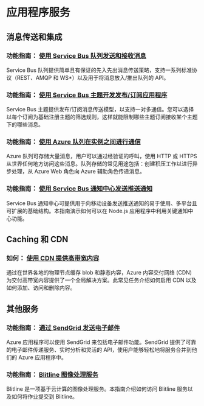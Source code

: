 <properties 
  pageTitle="Nodejs-应用服务 - Azure 微软云"
  metakeywords="" 
  description="" 
  services="" 
  documentationCenter="nodejs" 
  authors="" 
  manager="Tiffena" 
  editor="EricChen"/>


<h1 id="menu-nodejs-appservices">应用程序服务</h1>
<h2 id="header-0">消息传送和集成</h2>
<h3>功能指南： <a href="/documentation/articles/service-bus-nodejs-how-to-use-queues/" ms.pgarea="content" ms.cmpgrp="body" ms.cmptyp="link" ms.cmpnm="使用 Service Bus 队列发送和接收消息" ms.title="" km.title="" ms.interactiontype="1">使用 Service Bus 队列发送和接收消息</a></h3>
<p>Service Bus 队列提供简单且有保证的先入先出消息传送策略，支持一系列标准协议（REST、AMQP 和 WS*）以及用于将消息放入/推出队列的 API。</p>
<h3>功能指南： <a href="/documentation/articles/service-bus-nodejs-how-to-use-topics-subscriptions/" ms.pgarea="content" ms.cmpgrp="body" ms.cmptyp="link" ms.cmpnm="使用 Service Bus 主题开发发布/订阅应用程序" ms.title="" km.title="" ms.interactiontype="1">使用 Service Bus 主题开发发布/订阅应用程序</a></h3>
<p>Service Bus 主题提供发布/订阅消息传送模型，以支持一对多通信。您可以选择以每个订阅为基础注册主题的筛选规则，这样就能限制哪些主题订阅接收某个主题下的哪些消息。</p>
<h3>功能指南： <a href="/documentation/articles/storage-nodejs-how-to-use-queues/" ms.pgarea="content" ms.cmpgrp="body" ms.cmptyp="link" ms.cmpnm="使用 Azure 队列在实例之间进行通信" ms.title="" km.title="" ms.interactiontype="1">使用 Azure 队列在实例之间进行通信</a></h3>
<p>Azure 队列可存储大量消息，用户可以通过经验证的呼叫，使用 HTTP 或 HTTPS 从世界任何地方访问这些消息。队列存储的常见用途包括：创建积压工作以进行异步处理，从 Azure Web 角色向 Azure 辅助角色传递消息。</p>
<h3>功能指南： <a href="/documentation/articles/notification-hubs-nodejs-how-to-use-notification-hubs/" ms.pgarea="content" ms.cmpgrp="body" ms.cmptyp="link" ms.cmpnm="使用 Service Bus 通知中心发送推送通知" ms.title="" km.title="" ms.interactiontype="1">使用 Service Bus 通知中心发送推送通知</a></h3>
<p>Service Bus 通知中心可提供用于向移动设备发送推送通知的易于使用、多平台且可扩展的基础结构。本指南演示如何可以在 Node.js 应用程序中利用关键通知中心功能。</p>
<h2 id="header-1">Caching 和 CDN</h2>
<h3>如何： <a href="/documentation/articles/cdn-how-to-use/" ms.pgarea="content" ms.cmpgrp="body" ms.cmptyp="link" ms.cmpnm="使用 CDN 提供高带宽内容" ms.title="" km.title="" ms.interactiontype="1">使用 CDN 提供高带宽内容</a></h3>
<p>通过在世界各地的物理节点缓存 blob 和静态内容，Azure 内容交付网络 (CDN) 为交付高带宽内容提供了一个全局解决方案。此常见任务介绍如何启用 CDN 以及如何添加、访问和删除内容。</p>
<h2 id="header-2">其他服务</h2>
<h3>功能指南： <a href="/documentation/articles/store-sendgrid-nodejs-how-to-send-email/" ms.pgarea="content" ms.cmpgrp="body" ms.cmptyp="link" ms.cmpnm="通过 SendGrid 发送电子邮件" ms.title="" km.title="" ms.interactiontype="1">通过 SendGrid 发送电子邮件</a></h3>
<p>Azure 应用程序可以使用 SendGrid 来包括电子邮件功能。SendGrid 提供了可靠的电子邮件传递服务、实时分析和灵活的 API，使用户能够轻松地将服务合并到他们的 Azure 应用程序中。</p>
<h3>功能指南： <a href="/documentation/articles/store-blitline-how-to-use/" ms.pgarea="content" ms.cmpgrp="body" ms.cmptyp="link" ms.cmpnm="Blitline 图像处理服务" ms.title="" km.title="" ms.interactiontype="1">Blitline 图像处理服务</a></h3>
<p>Blitline 是一项基于云计算的图像处理服务。本指南介绍如何访问 Blitline 服务以及如何将作业提交到 Blitline。</p>
